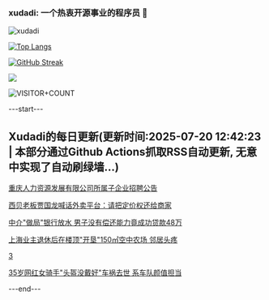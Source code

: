 ### xudadi: 一个热衷开源事业的程序员 👋

![xudadi](https://github-readme-stats-git-masterorgs-github-readme-stats-team.vercel.app/api?username=xudadi)

[![Top Langs](https://github-readme-stats.vercel.app/api/top-langs/?username=xudadi)](https://github.com/anuraghazra/github-readme-stats)

[![GitHub Streak](https://streak-stats.demolab.com?user=xudadi&locale=zh_Hans)](https://git.io/streak-stats)

![](https://raw.githubusercontent.com/xudadi/xudadi/main/assets/github-contribution-grid-snake.svg)

![VISITOR+COUNT](https://komarev.com/ghpvc/?username=xudadi&label=VISITOR+COUNT)


---start---

## Xudadi的每日更新(更新时间:2025-07-20 12:42:23 | 本部分通过Github Actions抓取RSS自动更新, 无意中实现了自动刷绿墙...)

[重庆人力资源发展有限公司所属子企业招聘公告](https://www.gongkaoleida.com/article/2519719)

[西贝老板贾国龙喊话外卖平台：请把定价权还给商家](https://m.163.com/news/article/K4S3696C0512B07B.html)

[中介"做局"银行放水 男子没有偿还能力竟成功贷款48万](https://m.163.com/news/article/K4T00MRQ000189PS.html)

[上海业主退休后在楼顶"开垦"150㎡空中农场 邻居头疼](https://m.163.com/news/article/K4RVKTT50514EGPO.html)

[3](https://m.163.com/touch/news/sub/domestic)

[35岁网红女骑手"头盔没戴好"车祸去世 系车队颜值担当](https://m.163.com/news/article/K4RULFI305345ARG.html)

---end---
